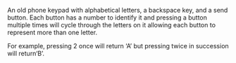 An old phone keypad with alphabetical letters, a backspace key, and a send button. 
Each button has a number to identify it and pressing a button multiple times will cycle through the letters on it allowing each button to represent more than one letter.

For example, pressing 2 once will return ‘A’ but pressing twice in succession will return‘B’.
